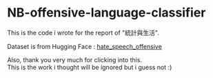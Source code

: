 # NB-offensive-language-classifier

This is the code i wrote for the report of "統計與生活". <br>

Dataset is from Hugging Face : [hate_speech_offensive](https://huggingface.co/datasets/hate_speech_offensive) <br>

Also, thank you very much for clicking into this. <br>
This is the work i thought will be ignored but i guess not \:)
